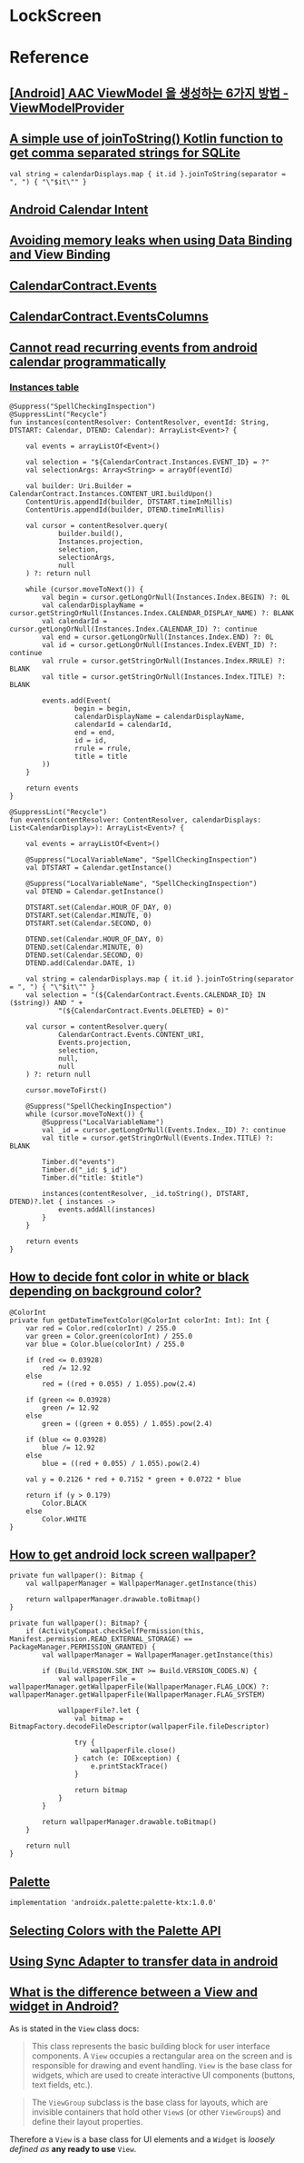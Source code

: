 # LockScreen

# Reference
## [[Android] AAC ViewModel 을 생성하는 6가지 방법 - ViewModelProvider](https://readystory.tistory.com/176)
## [A simple use of joinToString() Kotlin function to get comma separated strings for SQLite](https://medium.com/@SindkarP/a-simple-use-of-jointostring-kotlin-function-to-get-comma-separated-strings-for-sqlite-cbece2bcb499)
```
val string = calendarDisplays.map { it.id }.joinToString(separator = ", ") { "\"$it\"" }
```
## [Android Calendar Intent](https://itnext.io/android-calendar-intent-8536232ecb38)
## [Avoiding memory leaks when using Data Binding and View Binding](https://proandroiddev.com/avoiding-memory-leaks-when-using-data-binding-and-view-binding-3b91d571c150)
## [CalendarContract.Events](https://developer.android.com/reference/android/provider/CalendarContract.Events)
## [CalendarContract.EventsColumns](https://developer.android.com/reference/android/provider/CalendarContract.EventsColumns#ACCESS_CONFIDENTIAL)
## [Cannot read recurring events from android calendar programmatically](https://stackoverflow.com/questions/7130025/cannot-read-recurring-events-from-android-calendar-programmatically)
### [Instances table](https://developer.android.com/guide/topics/providers/calendar-provider.html#instances)
```
@Suppress("SpellCheckingInspection")
@SuppressLint("Recycle")
fun instances(contentResolver: ContentResolver, eventId: String, DTSTART: Calendar, DTEND: Calendar): ArrayList<Event>? {

    val events = arrayListOf<Event>()

    val selection = "${CalendarContract.Instances.EVENT_ID} = ?"
    val selectionArgs: Array<String> = arrayOf(eventId)

    val builder: Uri.Builder = CalendarContract.Instances.CONTENT_URI.buildUpon()
    ContentUris.appendId(builder, DTSTART.timeInMillis)
    ContentUris.appendId(builder, DTEND.timeInMillis)

    val cursor = contentResolver.query(
            builder.build(),
            Instances.projection,
            selection,
            selectionArgs,
            null
    ) ?: return null

    while (cursor.moveToNext()) {
        val begin = cursor.getLongOrNull(Instances.Index.BEGIN) ?: 0L
        val calendarDisplayName = cursor.getStringOrNull(Instances.Index.CALENDAR_DISPLAY_NAME) ?: BLANK
        val calendarId = cursor.getLongOrNull(Instances.Index.CALENDAR_ID) ?: continue
        val end = cursor.getLongOrNull(Instances.Index.END) ?: 0L
        val id = cursor.getLongOrNull(Instances.Index.EVENT_ID) ?: continue
        val rrule = cursor.getStringOrNull(Instances.Index.RRULE) ?: BLANK
        val title = cursor.getStringOrNull(Instances.Index.TITLE) ?: BLANK

        events.add(Event(
                begin = begin,
                calendarDisplayName = calendarDisplayName,
                calendarId = calendarId,
                end = end,
                id = id,
                rrule = rrule,
                title = title
        ))
    }

    return events
}

@SuppressLint("Recycle")
fun events(contentResolver: ContentResolver, calendarDisplays: List<CalendarDisplay>): ArrayList<Event>? {

    val events = arrayListOf<Event>()

    @Suppress("LocalVariableName", "SpellCheckingInspection")
    val DTSTART = Calendar.getInstance()

    @Suppress("LocalVariableName", "SpellCheckingInspection")
    val DTEND = Calendar.getInstance()

    DTSTART.set(Calendar.HOUR_OF_DAY, 0)
    DTSTART.set(Calendar.MINUTE, 0)
    DTSTART.set(Calendar.SECOND, 0)

    DTEND.set(Calendar.HOUR_OF_DAY, 0)
    DTEND.set(Calendar.MINUTE, 0)
    DTEND.set(Calendar.SECOND, 0)
    DTEND.add(Calendar.DATE, 1)

    val string = calendarDisplays.map { it.id }.joinToString(separator = ", ") { "\"$it\"" }
    val selection = "(${CalendarContract.Events.CALENDAR_ID} IN ($string)) AND " +
            "(${CalendarContract.Events.DELETED} = 0)"

    val cursor = contentResolver.query(
            CalendarContract.Events.CONTENT_URI,
            Events.projection,
            selection,
            null,
            null
    ) ?: return null

    cursor.moveToFirst()

    @Suppress("SpellCheckingInspection")
    while (cursor.moveToNext()) {
        @Suppress("LocalVariableName")
        val _id = cursor.getLongOrNull(Events.Index._ID) ?: continue
        val title = cursor.getStringOrNull(Events.Index.TITLE) ?: BLANK

        Timber.d("events")
        Timber.d("_id: $_id")
        Timber.d("title: $title")

        instances(contentResolver, _id.toString(), DTSTART, DTEND)?.let { instances ->
            events.addAll(instances)
        }
    }

    return events
}
```
## [How to decide font color in white or black depending on background color?](https://stackoverflow.com/questions/3942878/how-to-decide-font-color-in-white-or-black-depending-on-background-color)
```
@ColorInt
private fun getDateTimeTextColor(@ColorInt colorInt: Int): Int {
    var red = Color.red(colorInt) / 255.0
    var green = Color.green(colorInt) / 255.0
    var blue = Color.blue(colorInt) / 255.0

    if (red <= 0.03928)
        red /= 12.92
    else
        red = ((red + 0.055) / 1.055).pow(2.4)

    if (green <= 0.03928)
        green /= 12.92
    else
        green = ((green + 0.055) / 1.055).pow(2.4)

    if (blue <= 0.03928)
        blue /= 12.92
    else
        blue = ((red + 0.055) / 1.055).pow(2.4)

    val y = 0.2126 * red + 0.7152 * green + 0.0722 * blue

    return if (y > 0.179)
        Color.BLACK
    else
        Color.WHITE
}
```
## [How to get android lock screen wallpaper?](https://stackoverflow.com/questions/53881697/how-to-get-android-lock-screen-wallpaper)
```
private fun wallpaper(): Bitmap {
    val wallpaperManager = WallpaperManager.getInstance(this)
   
    return wallpaperManager.drawable.toBitmap()
}
```
```
private fun wallpaper(): Bitmap? {
    if (ActivityCompat.checkSelfPermission(this, Manifest.permission.READ_EXTERNAL_STORAGE) == PackageManager.PERMISSION_GRANTED) {
        val wallpaperManager = WallpaperManager.getInstance(this)

        if (Build.VERSION.SDK_INT >= Build.VERSION_CODES.N) {
            val wallpaperFile = wallpaperManager.getWallpaperFile(WallpaperManager.FLAG_LOCK) ?: wallpaperManager.getWallpaperFile(WallpaperManager.FLAG_SYSTEM)

            wallpaperFile?.let {
                val bitmap = BitmapFactory.decodeFileDescriptor(wallpaperFile.fileDescriptor)

                try {
                    wallpaperFile.close()
                } catch (e: IOException) {
                    e.printStackTrace()
                }

                return bitmap
            }
        }

        return wallpaperManager.drawable.toBitmap()
    }

    return null
}
```
## [Palette](https://developer.android.com/reference/android/support/v7/graphics/Palette.html)
```
implementation 'androidx.palette:palette-ktx:1.0.0'
```
## [Selecting Colors with the Palette API](https://developer.android.com/training/material/palette-colors)
## [Using Sync Adapter to transfer data in android](https://nyamebismark12-nb.medium.com/using-sync-adapter-to-transfer-data-ad1e6c3f2d64)
## [What is the difference between a View and widget in Android?](https://stackoverflow.com/questions/5168549/what-is-the-difference-between-a-view-and-widget-in-android/21541275)
As is stated in the `View` class docs:
> This class represents the basic building block for user interface components. A `View` occupies a rectangular area on the screen and is responsible for drawing and event handling. `View` is the base class for widgets, which are used to create interactive UI components (buttons, text fields, etc.).  

> The `ViewGroup` subclass is the base class for layouts, which are invisible containers that hold other `View`s (or other `ViewGroup`s) and define their layout properties.

Therefore a `View` is a base class for UI elements and a `Widget` is *loosely defined as* **any ready to use** `View`.
